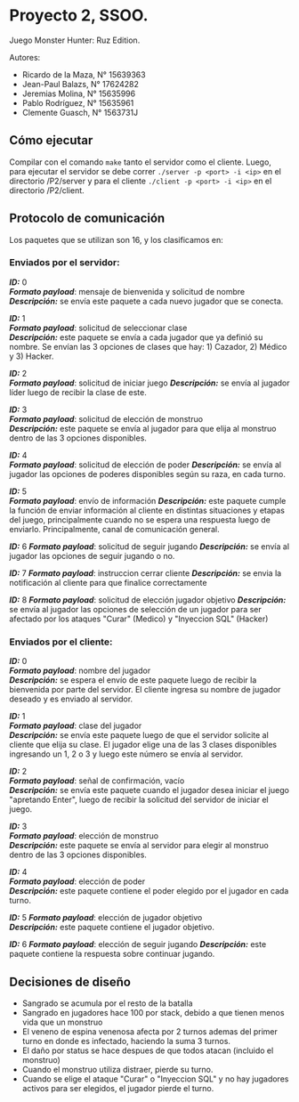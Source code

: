 # Proyecto 2, SSOO.

Juego Monster Hunter: Ruz Edition.

Autores:

- Ricardo de la Maza, N° 15639363
- Jean-Paul Balazs, N° 17624282
- Jeremias Molina, N° 15635996
- Pablo Rodríguez, N° 15635961
- Clemente Guasch, N° 1563731J

## Cómo ejecutar

Compilar con el comando `make` tanto el servidor como el cliente. Luego, para ejecutar el servidor se debe correr `./server -p <port> -i <ip>` en el directorio /P2/server y para el cliente `./client -p <port> -i <ip>` en el directorio /P2/client.

## Protocolo de comunicación

Los paquetes que se utilizan son 16, y los clasificamos en:

### Enviados por el servidor:

**_ID:_** 0  
**_Formato payload_**: mensaje de bienvenida y solicitud de nombre  
**_Descripción:_** se envía este paquete a cada nuevo jugador que se conecta.

**_ID:_** 1  
**_Formato payload_**: solicitud de seleccionar clase  
**_Descripción:_** este paquete se envía a cada jugador que ya definió su nombre. Se envían las 3 opciones de clases que hay: 1) Cazador, 2) Médico y 3) Hacker.

**_ID:_** 2  
**_Formato payload_**: solicitud de iniciar juego
**_Descripción:_** se envía al jugador líder luego de recibir la clase de este.

**_ID:_** 3  
**_Formato payload_**: solicitud de elección de monstruo  
**_Descripción:_** este paquete se envía al jugador para que elija al monstruo dentro de las 3 opciones disponibles.

**_ID:_** 4  
**_Formato payload_**: solicitud de elección de poder
**_Descripción:_** se envía al jugador las opciones de poderes disponibles según su raza, en cada turno.

**_ID:_** 5  
**_Formato payload_**: envío de información
**_Descripción:_** este paquete cumple la función de enviar información al cliente en distintas situaciones y etapas del juego, principalmente cuando no se espera una respuesta luego de enviarlo. Principalmente, canal de comunicación general.

**_ID:_** 6
**_Formato payload_**: solicitud de seguir jugando
**_Descripción:_** se envía al jugador las opciones de seguir jugando o no.

**_ID:_** 7
**_Formato payload_**: instruccion cerrar cliente
**_Descripción:_** se envia la notificación al cliente para que finalice correctamente

**_ID:_** 8
**_Formato payload_**: solicitud de elección jugador objetivo
**_Descripción:_** se envía al jugador las opciones de selección de un jugador para ser afectado por los ataques "Curar" (Medico) y "Inyeccion SQL" (Hacker)

### Enviados por el cliente:

**_ID:_** 0  
**_Formato payload_**: nombre del jugador  
**_Descripción:_** se espera el envío de este paquete luego de recibir la bienvenida por parte del servidor. El cliente ingresa su nombre de jugador deseado y es enviado al servidor.

**_ID:_** 1  
**_Formato payload_**: clase del jugador  
**_Descripción:_** se envía este paquete luego de que el servidor solicite al cliente que elija su clase. El jugador elige una de las 3 clases disponibles ingresando un 1, 2 o 3 y luego este número se envía al servidor.

**_ID:_** 2  
**_Formato payload_**: señal de confirmación, vacío  
**_Descripción:_** se envía este paquete cuando el jugador desea iniciar el juego "apretando Enter", luego de recibir la solicitud del servidor de iniciar el juego.

**_ID:_** 3  
**_Formato payload_**: elección de monstruo  
**_Descripción:_** este paquete se envía al servidor para elegir al monstruo dentro de las 3 opciones disponibles.

**_ID:_** 4  
**_Formato payload_**: elección de poder  
**_Descripción:_** este paquete contiene el poder elegido por el jugador en cada turno.

**_ID:_** 5
**_Formato payload_**: elección de jugador objetivo  
**_Descripción:_** este paquete contiene el jugador objetivo.

**_ID:_** 6
**_Formato payload_**: elección de seguir jugando
**_Descripción:_** este paquete contiene la respuesta sobre continuar jugando.

## Decisiones de diseño

- Sangrado se acumula por el resto de la batalla
- Sangrado en jugadores hace 100 por stack, debido a que tienen menos vida que un monstruo
- El veneno de espina venenosa afecta por 2 turnos ademas del primer turno en donde es infectado, haciendo la suma 3 turnos.
- El daño por status se hace despues de que todos atacan (incluido el monstruo)
- Cuando el monstruo utiliza distraer, pierde su turno.
- Cuando se elige el ataque "Curar" o "Inyeccion SQL" y no hay jugadores activos para ser elegidos, el jugador pierde el turno.
